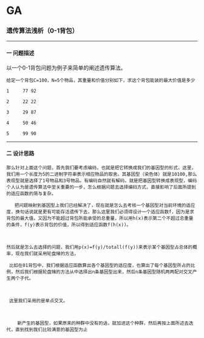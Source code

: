 # GA
### 遗传算法浅析（0-1背包）
---------------------------------
> 
####  **一  问题描述**

以一个0-1背包问题为例子来简单的阐述遗传算法。

    给定一个背包C=100，N=5个物品，其重量和价值分别如下，求这个背包能装的最大价值是多少

    1     77 92
    
    2     22 22
    
    3     29 87
    
    4     50 46
    
    5     99 90
    
-------------------------------
> 
#### **二 设计思路**

    那么针对上面这个问题，首先我们要考虑编码，也就是把它转换成我们的基因型的形式，这里，我们用一个长度为5的二进制字符串表示相应物品的取舍。其基因型（染色体）就是10100,那么表现型就是选择了1号物品和3号物品。有编码自然就有解码，就是把基因型转换成表现型，编码个人认为是遗传算法中至关重要的一步，怎么根据问题去选择编码方式，直接影响了后面所提到的适应函数的简与复杂。
    
       把问题映射到基因型上我们已经解决了，现在就是怎么去考核一个基因型对当前环境的适应度，换句话说就是更有可能存活遗传下去，那么这里我们必须得设计一个适应函数f，因为是求背包的最大值，又因为不能超过背包所能承受的总重量，所以用h(x)表示第二个不超过总重量的条件，f(y)表示背包的价值，所以得到适应函数f(h(x))。

 

    然后就是怎么去选择的问题，我们用p(x)=f(y)/totall(f(y))来表示某个基因型占总体的概率，现在我们就采用轮盘赌的方法，

     比如在01背包中，我们根据适应函数算出各个基因型的适应度，也算出了每个基因型所占的比例，然后我们根据轮盘赌的方法从中选择出n条基因型出来，然后n条基因型随机两两配对交叉产生两个子代。
    
     
    
     这里我们采用的是单点交叉。
    
 
    
        新产生的基因型，如果原来的种群中没有的话，就加进这个种群，然后再按上面所述去迭代，直到找到我们比较满意的基因型为止
    